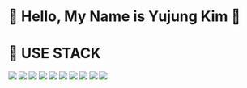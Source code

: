 # 🌱 Hello, My Name is Yujung Kim 👋


# 🤔 USE STACK
<img src="https://img.shields.io/badge/HTML-E34F26?style=flat-square&logo=HTML5&logoColor=white"/> <img src="https://img.shields.io/badge/CSS-8CA1AF?style=flat-square&logo=CSS&logoColor=white"/> <img src="https://img.shields.io/badge/JAVASCRIPT-FFCD00?style=flat-square&logo=JAVASCRIPT&logoColor=white"/>
<img src="https://img.shields.io/badge/SPRING-00BCB4?style=flat-square&logo=SPRING&logoColor=white"/> <img src="https://img.shields.io/badge/JAVA-E34F26?style=flat-square&logo=JAVA&logoColor=white"/> <img src="https://img.shields.io/badge/JPA-EA4AAA?style=flat-square&logo=JPA&logoColor=white"/> <img src="https://img.shields.io/badge/thymeleaf-005F0F?style=flat-square&logo=Thymeleaf&logoColor=white"/> <img src="https://img.shields.io/badge/mybatis-105F0F?style=flat-square&logo=mybatis&logoColor=white"/> <img src="https://img.shields.io/badge/AWS-FFCD19?style=flat-square&logo=AWS&logoColor=white"/> <img src="https://img.shields.io/badge/REACT-0D47A1?style=flat-square&logo=REACT&logoColor=white"/>

